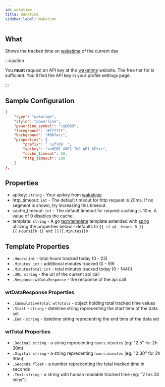 ```yaml
---
id: wakatime
title: Wakatime
sidebar_label: Wakatime
---
```


## What

Shows the tracked time on [wakatime](wakatime.com) of the current day

:::caution

You **must** request an API key at the [wakatime](https://wakatime.com) website.
The free tier for is sufficient. You'll find the API key in your profile settings page.

:::

## Sample Configuration

```json
{
    "type": "wakatime",
    "style": "powerline",
    "powerline_symbol": "\uE0B0",
    "foreground": "#ffffff",
    "background": "#007acc",
    "properties": {
        "prefix": " \uf7d9  ",
        "apikey": "<<HERE GOES THE API KEY>>",
        "cache_timeout": 10,
        "http_timeout": 500
    }
},
```

## Properties

- apikey: `string` - Your apikey from [wakatime](https://wakatime.com)
- http_timeout: `int` - The default timeout for http request is 20ms. If no segment is shown, try increasing this timeout.
- cache_timeout: `int` - The default timeout for request caching is 10m. A value of 0 disables the cache.
- template: `string` - A go [text/template][go-text-template] template extended with [sprig][sprig] utilizing the
properties below - defaults to `{{ if gt .Hours 0 }}{{.Hours}}h {{ end }}{{.Minutes}}m`

## Template Properties

- `.Hours`: `int` - total hours tracked today (0 - 23)
- `.Minutes`: `int` - additional minutes tracked (0 - 59)
- `.MinutesTotal`: `int` - total minutes tracked today (0 - 1440)
- `.URL`: `string` - the url of the current api call
- `.Response`: `wtDataResponse` - the response of the api call

### wtDataResponse Properties

- `.CummulativeTotal`: `wtTotals` - object holding total tracked time values
- `.Start` - `string` - datetime string reprecenting the start time of the data set
- `.End` - `string` - datetime string reprecenting the end time of the data set

### wtTotal Properties

- `.Decimal`: `string` - a string reprecenting `hours.minutes` (eg: "2.5" for 2h 30m)
- `.Digital`: `string` - a string reprecenting `hours:minutes` (eg: "2:30" for 2h 30m)
- `.Seconds`: `float` - a number reprecenting the total tracked time in seconds
- `.Text`: `string` - a string with human readable tracked time (eg: "2 hrs 30 mins")

[go-text-template]: https://golang.org/pkg/text/template/
[sprig]: https://masterminds.github.io/sprig/
